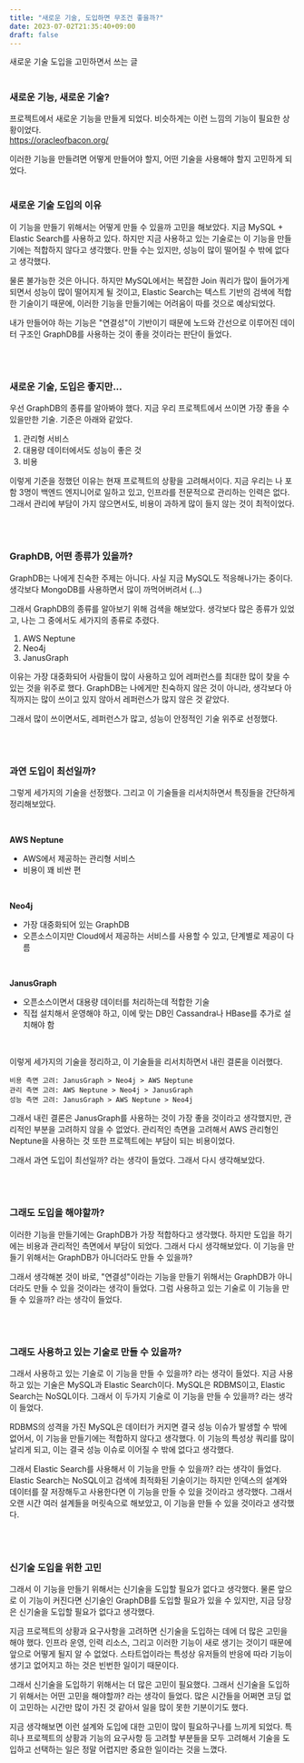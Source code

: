 ```yaml
---
title: "새로운 기술, 도입하면 무조건 좋을까?"
date: 2023-07-02T21:35:40+09:00
draft: false
---
```


새로운 기술 도입을 고민하면서 쓰는 글
<!--more--> 

#
### 새로운 기능, 새로운 기술?
프로젝트에서 새로운 기능을 만들게 되었다. 비슷하게는 이런 느낌의 기능이 필요한 상황이었다. <br>
https://oracleofbacon.org/

이러한 기능을 만들려면 어떻게 만들어야 할지, 어떤 기술을 사용해야 할지 고민하게 되었다.

#
### 새로운 기술 도입의 이유
이 기능을 만들기 위해서는 어떻게 만들 수 있을까 고민을 해보았다. 지금 MySQL + Elastic Search를 사용하고 있다.
하지만 지금 사용하고 있는 기술로는 이 기능을 만들기에는 적합하지 않다고 생각했다.
만들 수는 있지만, 성능이 많이 떨어질 수 밖에 없다고 생각했다.

물론 불가능한 것은 아니다. 하지만 MySQL에서는 복잡한 Join 쿼리가 많이 들어가게 되면서 성능이 많이 떨어지게 될 것이고,
Elastic Search는 텍스트 기반의 검색에 적합한 기술이기 때문에, 이러한 기능을 만들기에는 어려움이 따를 것으로 예상되었다.

내가 만들어야 하는 기능은 "연결성"이 기반이기 때문에 노드와 간선으로 이루어진 데이터 구조인 GraphDB를 사용하는 것이 좋을 것이라는 판단이 들었다.

<br>

#
### 새로운 기술, 도입은 좋지만...
우선 GraphDB의 종류를 알아봐야 했다. 지금 우리 프로젝트에서 쓰이면 가장 좋을 수 있을만한 기술.
기준은 아래와 같았다.

1. 관리형 서비스
2. 대용량 데이터에서도 성능이 좋은 것
3. 비용

이렇게 기준을 정했던 이유는 현재 프로젝트의 상황을 고려해서이다. 
지금 우리는 나 포함 3명이 백엔드 엔지니어로 일하고 있고, 인프라를 전문적으로 관리하는 인력은 없다.
그래서 관리에 부담이 가지 않으면서도, 비용이 과하게 많이 들지 않는 것이 최적이었다.

<br>

#
### GraphDB, 어떤 종류가 있을까?
GraphDB는 나에게 친숙한 주제는 아니다. 사실 지금 MySQL도 적응해나가는 중이다.
생각보다 MongoDB를 사용하면서 많이 까먹어버려서 (...)

그래서 GraphDB의 종류를 알아보기 위해 검색을 해보았다.
생각보다 많은 종류가 있었고, 나는 그 중에서도 세가지의 종류로 추렸다.

1. AWS Neptune
2. Neo4j
3. JanusGraph

이유는 가장 대중화되어 사람들이 많이 사용하고 있어 레퍼런스를 최대한 많이 찾을 수 있는 것을 위주로 했다.
GraphDB는 나에게만 친숙하지 않은 것이 아니라, 생각보다 아직까지는 많이 쓰이고 있지 않아서 레퍼런스가 많지 않은 것 같았다.

그래서 많이 쓰이면서도, 레퍼런스가 많고, 성능이 안정적인 기술 위주로 선정했다.

<br>

#
### 과연 도입이 최선일까?
그렇게 세가지의 기술을 선정했다. 그리고 이 기술들을 리서치하면서 특징들을 간단하게 정리해보았다.

<br>

**AWS Neptune**
- AWS에서 제공하는 관리형 서비스
- 비용이 꽤 비싼 편

<br>

**Neo4j**
- 가장 대중화되어 있는 GraphDB
- 오픈소스이지만 Cloud에서 제공하는 서비스를 사용할 수 있고, 단계별로 제공이 다름

<br>

**JanusGraph**
- 오픈소스이면서 대용량 데이터를 처리하는데 적합한 기술
- 직접 설치해서 운영해야 하고, 이에 맞는 DB인 Cassandra나 HBase를 추가로 설치해야 함

<br>

이렇게 세가지의 기술을 정리하고, 이 기술들을 리서치하면서 내린 결론을 이러했다.

```
비용 측면 고려: JanusGraph > Neo4j > AWS Neptune  
관리 측면 고려: AWS Neptune > Neo4j > JanusGraph  
성능 측면 고려: JanusGraph > AWS Neptune > Neo4j  
```

그래서 내린 결론은 JanusGraph를 사용하는 것이 가장 좋을 것이라고 생각했지만, 관리적인 부분을 고려하지 않을 수 없었다.
관리적인 측면을 고려해서 AWS 관리형인 Neptune을 사용하는 것 또한 프로젝트에는 부담이 되는 비용이었다.

그래서 과연 도입이 최선일까? 라는 생각이 들었다. 그래서 다시 생각해보았다.

<br>

#
### 그래도 도입을 해야할까?
이러한 기능을 만들기에는 GraphDB가 가장 적합하다고 생각했다. 하지만 도입을 하기에는 비용과 관리적인 측면에서 부담이 되었다.
그래서 다시 생각해보았다. 이 기능을 만들기 위해서는 GraphDB가 아니더라도 만들 수 있을까?

그래서 생각해본 것이 바로, "연결성"이라는 기능을 만들기 위해서는 GraphDB가 아니더라도 만들 수 있을 것이라는 생각이 들었다.
그럼 사용하고 있는 기술로 이 기능을 만들 수 있을까? 라는 생각이 들었다.

<br>

#
### 그래도 사용하고 있는 기술로 만들 수 있을까?
그래서 사용하고 있는 기술로 이 기능을 만들 수 있을까? 라는 생각이 들었다.
지금 사용하고 있는 기술은 MySQL과 Elastic Search이다. MySQL은 RDBMS이고, Elastic Search는 NoSQL이다.
그래서 이 두가지 기술로 이 기능을 만들 수 있을까? 라는 생각이 들었다.

RDBMS의 성격을 가진 MySQL은 데이터가 커지면 결국 성능 이슈가 발생할 수 밖에 없어서, 이 기능을 만들기에는 적합하지 않다고 생각했다.
이 기능의 특성상 쿼리를 많이 날리게 되고, 이는 결국 성능 이슈로 이어질 수 밖에 없다고 생각했다.

그래서 Elastic Search를 사용해서 이 기능을 만들 수 있을까? 라는 생각이 들었다.
Elastic Search는 NoSQL이고 검색에 최적화된 기술이기는 하지만 인덱스의 설계와 데이터를 잘 저장해두고 사용한다면 이 기능을 만들 수 있을 것이라고 생각했다.
그래서 오랜 시간 여러 설계들을 머릿속으로 해보았고, 이 기능을 만들 수 있을 것이라고 생각했다.

<br>

#
### 신기술 도입을 위한 고민
그래서 이 기능을 만들기 위해서는 신기술을 도입할 필요가 없다고 생각했다.
물론 앞으로 이 기능이 커진다면 신기술인 GraphDB를 도입할 필요가 있을 수 있지만, 지금 당장은 신기술을 도입할 필요가 없다고 생각했다.

지금 프로젝트의 상황과 요구사항을 고려하면 신기술을 도입하는 데에 더 많은 고민을 해야 했다.
인프라 운영, 인력 리소스, 그리고 이러한 기능이 새로 생기는 것이기 때문에 앞으로 어떻게 될지 알 수 없었다.
스타트업이라는 특성상 유저들의 반응에 따라 기능이 생기고 없어지고 하는 것은 빈번한 일이기 때문이다.

그래서 신기술을 도입하기 위해서는 더 많은 고민이 필요했다. 그래서 신기술을 도입하기 위해서는 어떤 고민을 해야할까? 라는 생각이 들었다.
많은 시간들을 어쩌면 코딩 없이 고민하는 시간만 많이 가진 것 같아서 일을 많이 못한 기분이기도 했다.

지금 생각해보면 이런 설계와 도입에 대한 고민이 많이 필요하구나를 느끼게 되었다.
특히나 프로젝트의 상황과 기능의 요구사항 등 고려할 부분들을 모두 고려해서 기술을 도입하고 선택하는 일은 정말 어렵지만 중요한 일이라는 것을 느꼈다.